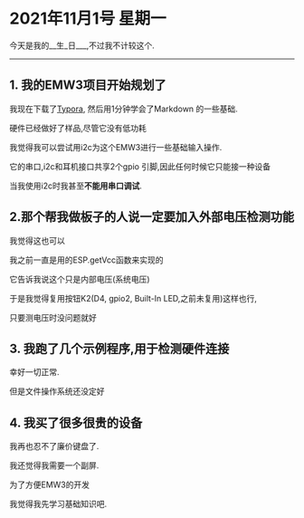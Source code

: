 # 2021年11月1号 星期一

今天是我的__生_日___,不过我不计较这个.

----

## 1. 我的EMW3项目开始规划了

我现在下载了[Typora](https://www.typora.io/), 然后用1分钟学会了Markdown 的一些基础.

硬件已经做好了样品,尽管它没有低功耗

我觉得我可以尝试用i2c为这个EMW3进行一些基础输入操作.

它的串口,i2c和耳机接口共享2个gpio 引脚,因此任何时候它只能接一种设备

当我使用i2c时我甚至**不能用串口调试**.



## 2.那个帮我做板子的人说一定要加入外部电压检测功能

我觉得这也可以

我之前一直是用的ESP.getVcc函数来实现的

它告诉我说这个只是内部电压(系统电压)

于是我觉得复用按钮K2(D4, gpio2, Built-In LED,之前未复用)这样也行,

只要测电压时没问题就好

## 3. 我跑了几个示例程序,用于检测硬件连接

幸好一切正常.

但是文件操作系统还没定好

## 4. 我买了很多很贵的设备

我再也忍不了廉价键盘了.

我还觉得我需要一个副屏.

为了方便EMW3的开发

我觉得我先学习基础知识吧.
